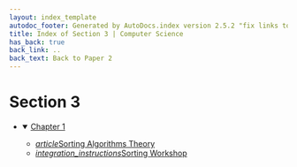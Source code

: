 ```yaml
---
layout: index_template
autodoc_footer: Generated by AutoDocs.index version 2.5.2 "fix links to documents" ⓒ Starwort, 2020
title: Index of Section 3 | Computer Science
has_back: true
back_link: ..
back_text: Back to Paper 2
---
```


# **Section 3**

- <details open><summary><a href='./chapter_1'>Chapter 1</a></summary>

  - <a href='./chapter_1/sorting_algorithms_theory.html'><i title='MD file' class="material-icons">article</i>Sorting Algorithms Theory</a>
  - <a href='./chapter_1/sorting_workshop.ipynb'><i title='IPYNB file' class="material-icons">integration_instructions</i>Sorting Workshop</a>

  </details>
